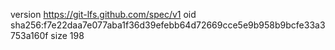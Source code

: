 version https://git-lfs.github.com/spec/v1
oid sha256:f7e22daa7e077aba1f36d39efebb64d72669cce5e9b958b9bcfe33a3753a160f
size 198
